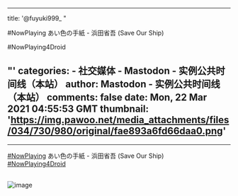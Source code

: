 
---
title: '@fuyuki999_ "

#NowPlaying
 あい色の手紙 - 浜田省吾 (Save Our Ship) 
 
#NowPlaying4Droid

"'
categories: 
    - 社交媒体
    - Mastodon - 实例公共时间线（本站）
author: Mastodon - 实例公共时间线（本站）
comments: false
date: Mon, 22 Mar 2021 04:55:53 GMT
thumbnail: 'https://img.pawoo.net/media_attachments/files/034/730/980/original/fae893a6fd66daa0.png'
---

<div>   
<hr><p><a href="https://pawoo.net/tags/nowplaying" class="mention hashtag" rel="tag">#NowPlaying</a> あい色の手紙 - 浜田省吾 (Save Our Ship) <br> <a href="https://pawoo.net/tags/nowplaying4droid" class="mention hashtag" rel="tag">#NowPlaying4Droid</a></p><br><img src="https://img.pawoo.net/media_attachments/files/034/730/980/original/fae893a6fd66daa0.png" alt="image " referrerpolicy="no-referrer">  
</div>
            